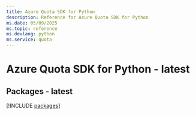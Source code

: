 ```yaml
---
title: Azure Quota SDK for Python
description: Reference for Azure Quota SDK for Python
ms.date: 05/09/2025
ms.topic: reference
ms.devlang: python
ms.service: quota
---
```

# Azure Quota SDK for Python - latest
## Packages - latest
[!INCLUDE [packages](quota-index.md)]